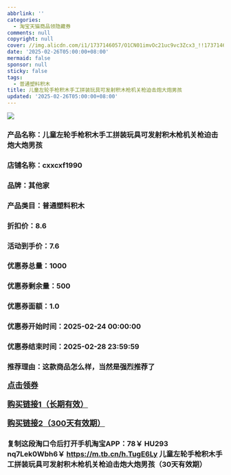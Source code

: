 ```yaml
---
abbrlink: ''
categories:
  - 淘宝天猫商品领隐藏券
comments: null
copyright: null
cover: //img.alicdn.com/i1/1737146057/O1CN01imvOc21uc9vc3Zcx3_!!1737146057.jpg
date: '2025-02-26T05:00:00+08:00'
mermaid: false
sponsor: null
sticky: false
tags:
  - 普通塑料积木
title: 儿童左轮手枪积木手工拼装玩具可发射积木枪机关枪迫击炮大炮男孩
updated: '2025-02-26T05:00:00+08:00'
--- 
```


![](//img.alicdn.com/i1/1737146057/O1CN01imvOc21uc9vc3Zcx3_!!1737146057.jpg)

### 产品名称：儿童左轮手枪积木手工拼装玩具可发射积木枪机关枪迫击炮大炮男孩
### 店铺名称：cxxcxf1990
### 品牌：其他家
### 产品类目：普通塑料积木
### 折扣价：8.6
### 活动到手价：7.6
### 优惠券总量：1000
### 优惠券剩余量：500
### 优惠券面额：1.0
### 优惠券开始时间：2025-02-24 00:00:00	
### 优惠券结束时间：2025-02-28 23:59:59	
### 推荐理由：这款商品怎么样，当然是强烈推荐了

<p style="font-size: 18px; font-weight: bold;">
  <a href="https://uland.taobao.com/coupon/edetail?e=d%2B4kpS7Uqr2lhHvvyUNXZfh8CuWt5YH5OVuOuRD5gLJMmdsrkidbOUV9IBA4kmjLMWdM1qY6shwctYfGawIDu1hf0IBw9owaLGAAm7EimB0gfxYIlh6UJ4BslyrqsnTh%2BkbUpkuilGQk7BbPIUYUjCPrWlIG7nVMQPud%2BmrGLC3q4SzhR%2B2UiVUCI0zAFbOGtzp4Egzjs8EsOfyBEDooVqRY6dIRre9Kjo%2B3%2BEA18wu8vv6LHNF%2BNdazGCh4qHorWKJWAfQWcpl%2F9QI4MamozcRDxMv3kyRVwmpngW6mddSKTLuirAkIZLMA4ZaWjBGsa6FwRT%2BqM%2Fg%3D&traceId=2166d8db17407296732636749d133b&union_lens=lensId%3AOPT%401740729679%40213c46ad_0e43_1954b92ffd3_373e%4001%40eyJmbG9vcklkIjo3MzM1NH0ie" target="_blank">点击领券</a>
</p>
<p style="font-size: 18px; font-weight: bold;">
  <a href="https://s.click.taobao.com/t?e=m%3D2%26s%3DTzAw3tDAKq9w4vFB6t2Z2ueEDrYVVa64LKpWJ%2Bin0XLjf2vlNIV67kkfnVn6TwKdQev46Oo1utT3ID%2FV1RqsF4wnCJeELi4I%2FIEn%2BS1IjHAB0ghlTd7WlZVm%2FOAUUFw71qrpxiwMoCNxc1AtbZGVS2wCQ3jaRFaMMRkGjrfmzusLZMqoQW%2BfuB6GmlJyRiVTIL1iwMBjdozG7P76wp3R3lCMnO9Fqw6tBMOb5B8sSGKPdcGxl1eX019jkBXWbGU8yN%2FQi9nrSDlweiXfaVH60dSopZirJ9MMapNMCkoVORyvYZtXV2XKXcYOae24fhW0" target="_blank">购买链接1（长期有效）</a>
</p>
<p style="font-size: 18px; font-weight: bold;">
  <a href="https://s.click.taobao.com/00c5TNs" target="_blank">购买链接2（300天有效期）</a>
</p>

### 复制这段淘口令后打开手机淘宝APP：78￥ HU293 nq7Lek0Wbh6￥ https://m.tb.cn/h.TugE6Ly  儿童左轮手枪积木手工拼装玩具可发射积木枪机关枪迫击炮大炮男孩（30天有效期）
